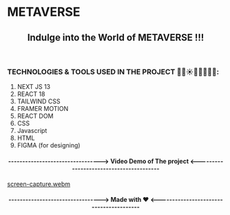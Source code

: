 # METAVERSE
 <h2 align="center">Indulge into the World of METAVERSE !!!</h2>
 <br/>
 <h3 align="left"> TECHNOLOGIES & TOOLS USED IN THE PROJECT 🔮🤖☀️👨‍💻🤍🦾🚀:</h3>
 <ol>
 <li>
 NEXT JS 13
 </li>
 <li>
 REACT 18
 </li>
 <li>
 TAILWIND CSS
 </li>
 <li>
 FRAMER MOTION
 </li>
 <li>
 REACT DOM
 </li>
 <li>
 CSS
 </li>
 <li>
 Javascript
 </li>
 <li>
 HTML
 </li>
 <li>
 FIGMA (for designing)
 </li>
 </ol>
<h4 align="center">---------------------------------> Video Demo of The project <----------------------------------------</h4>

[screen-capture.webm](https://user-images.githubusercontent.com/110810048/212022564-b6159f88-c69c-4ed9-831d-4821d2dae77a.webm)

<h4 align="center">---------------------------------> Made with ❤️ <----------------------------------------</h4>


